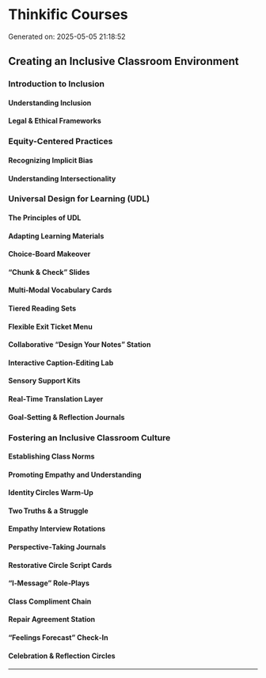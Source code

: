 # Thinkific Courses
Generated on: 2025-05-05 21:18:52

## Creating an Inclusive Classroom Environment

### Introduction to Inclusion

#### Understanding Inclusion



#### Legal & Ethical Frameworks



### Equity-Centered Practices

#### Recognizing Implicit Bias



#### Understanding Intersectionality



### Universal Design for Learning (UDL)

#### The Principles of UDL



#### Adapting Learning Materials



#### Choice-Board Makeover



#### “Chunk & Check” Slides



#### Multi‑Modal Vocabulary Cards



#### Tiered Reading Sets



#### Flexible Exit Ticket Menu



#### Collaborative “Design Your Notes” Station



#### Interactive Caption‑Editing Lab



#### Sensory Support Kits



#### Real‑Time Translation Layer



#### Goal‑Setting & Reflection Journals



### Fostering an Inclusive Classroom Culture

#### Establishing Class Norms



#### Promoting Empathy and Understanding



#### Identity Circles Warm‑Up



#### Two Truths & a Struggle



#### Empathy Interview Rotations



#### Perspective‑Taking Journals



#### Restorative Circle Script Cards



#### “I‑Message” Role‑Plays



#### Class Compliment Chain



#### Repair Agreement Station



#### “Feelings Forecast” Check‑In



#### Celebration & Reflection Circles



---

